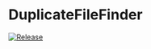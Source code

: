 # DuplicateFileFinder

[![Release](https://github.com/Owen-Krueger/DuplicateFileFinder/actions/workflows/release.yaml/badge.svg)](https://github.com/Owen-Krueger/DuplicateFileFinder/actions/workflows/release.yaml)
